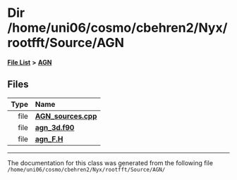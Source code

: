 
# Dir /home/uni06/cosmo/cbehren2/Nyx/rootfft/Source/AGN


[**File List**](files.md) **>** [**AGN**](dir_ae7083928535d9dc761b73e4a2ad022f.md)











## Files

| Type | Name |
| ---: | :--- |
| file | [**AGN\_sources.cpp**](AGN__sources_8cpp.md) <br> |
| file | [**agn\_3d.f90**](agn__3d_8f90.md) <br> |
| file | [**agn\_F.H**](agn__F_8H.md) <br> |


















------------------------------
The documentation for this class was generated from the following file `/home/uni06/cosmo/cbehren2/Nyx/rootfft/Source/AGN/`